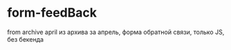 # form-feedBack
from archive april
из архива за апрель, фoрма обратной связи, только JS, без бекенда

